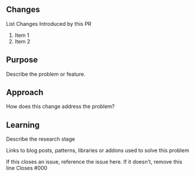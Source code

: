 ## Changes
List Changes Introduced by this PR
1. Item 1
2. Item 2

## Purpose
Describe the problem or feature.

## Approach
How does this change address the problem?

## Learning
Describe the research stage

Links to blog posts, patterns, libraries or addons used to solve this problem

If this closes an issue, reference the issue here. If it doesn't, remove this line
Closes #000
